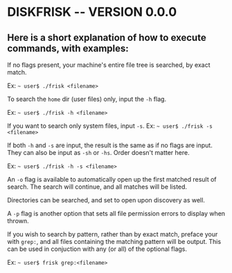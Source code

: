 # DISKFRISK -- VERSION 0.0.0

## Here is a short explanation of how to execute commands, with examples:

If no flags present, your machine's entire file tree is searched, by
exact match.

Ex: `~ user$ ./frisk <filename>`

To search the `home` dir (user files) only, input the `-h` flag.

Ex: `~ user$ ./frisk -h <filename>`

If you want to search only system files, input `-s`.
Ex: `~ user$ ./frisk -s <filename>`

If both `-h` and `-s` are input, the result is the same as if no 
flags are input. They can also be input as `-sh` or `-hs`. Order
doesn't matter here.

Ex: `~ user$ ./frisk -h -s <filename>`

An `-o` flag is available to automatically open up the first matched 
result of search.  The search will continue, and all matches will be
listed.

Directories can be searched, and set to open upon discovery as well.

A `-p` flag is another option that sets all file permission errors to
display when thrown.

If you wish to search by pattern, rather than by exact match, preface
your <filename> with `grep:`, and all files containing the matching
pattern will be output. This can be used in conjuction with any (or all)
of the optional flags.

Ex: `~ user$ frisk grep:<filename>`


